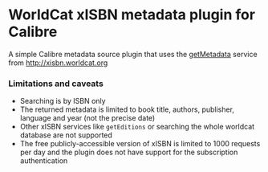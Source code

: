 # WorldCat xISBN metadata plugin for Calibre

A simple Calibre metadata source plugin that uses the [getMetadata](http://xisbn.worldcat.org/xisbnadmin/doc/api.htm#getmetadata) service
from http://xisbn.worldcat.org

### Limitations and caveats

- Searching is by ISBN only
- The returned metadata is limited to book title, authors, publisher, language and year (not the precise date)
- Other xISBN services like `getEditions` or searching the whole worldcat database are not supported
- The free publicly-accessible version of xISBN is limited to 1000 requests per day and the plugin does not have support for the subscription authentication

